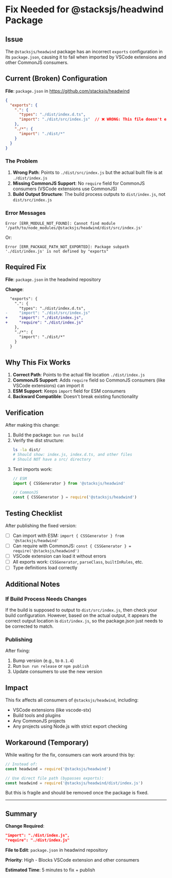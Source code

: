 # Fix Needed for @stacksjs/headwind Package

## Issue

The `@stacksjs/headwind` package has an incorrect `exports` configuration in its `package.json`, causing it to fail when imported by VSCode extensions and other CommonJS consumers.

## Current (Broken) Configuration

**File**: `package.json` in https://github.com/stacksjs/headwind

```json
{
  "exports": {
    ".": {
      "types": "./dist/index.d.ts",
      "import": "./dist/src/index.js"  // ❌ WRONG: This file doesn't exist
    },
    "./*": {
      "import": "./dist/*"
    }
  }
}
```

### The Problem

1. **Wrong Path**: Points to `./dist/src/index.js` but the actual built file is at `./dist/index.js`
2. **Missing CommonJS Support**: No `require` field for CommonJS consumers (VSCode extensions use CommonJS)
3. **Build Output Structure**: The build process outputs to `dist/index.js`, not `dist/src/index.js`

### Error Messages

```
Error [ERR_MODULE_NOT_FOUND]: Cannot find module '/path/to/node_modules/@stacksjs/headwind/dist/src/index.js'
```

Or:

```
Error [ERR_PACKAGE_PATH_NOT_EXPORTED]: Package subpath './dist/index.js' is not defined by "exports"
```

## Required Fix

**File**: `package.json` in the headwind repository

**Change**:
```diff
  "exports": {
    ".": {
      "types": "./dist/index.d.ts",
-     "import": "./dist/src/index.js"
+     "import": "./dist/index.js",
+     "require": "./dist/index.js"
    },
    "./*": {
      "import": "./dist/*"
    }
  }
```

## Why This Fix Works

1. **Correct Path**: Points to the actual file location `./dist/index.js`
2. **CommonJS Support**: Adds `require` field so CommonJS consumers (like VSCode extensions) can import it
3. **ESM Support**: Keeps `import` field for ESM consumers
4. **Backward Compatible**: Doesn't break existing functionality

## Verification

After making this change:

1. Build the package: `bun run build`
2. Verify the dist structure:
   ```bash
   ls -la dist/
   # Should show: index.js, index.d.ts, and other files
   # Should NOT have a src/ directory
   ```
3. Test imports work:
   ```typescript
   // ESM
   import { CSSGenerator } from '@stacksjs/headwind'

   // CommonJS
   const { CSSGenerator } = require('@stacksjs/headwind')
   ```

## Testing Checklist

After publishing the fixed version:

- [ ] Can import with ESM: `import { CSSGenerator } from '@stacksjs/headwind'`
- [ ] Can require with CommonJS: `const { CSSGenerator } = require('@stacksjs/headwind')`
- [ ] VSCode extension can load it without errors
- [ ] All exports work: `CSSGenerator`, `parseClass`, `builtInRules`, etc.
- [ ] Type definitions load correctly

## Additional Notes

### If Build Process Needs Changes

If the build is supposed to output to `dist/src/index.js`, then check your build configuration. However, based on the actual output, it appears the correct output location is `dist/index.js`, so the package.json just needs to be corrected to match.

### Publishing

After fixing:
1. Bump version (e.g., to `0.1.4`)
2. Run `bun run release` or `npm publish`
3. Update consumers to use the new version

## Impact

This fix affects all consumers of `@stacksjs/headwind`, including:
- VSCode extensions (like vscode-stx)
- Build tools and plugins
- Any CommonJS projects
- Any projects using Node.js with strict export checking

## Workaround (Temporary)

While waiting for the fix, consumers can work around this by:

```typescript
// Instead of:
const headwind = require('@stacksjs/headwind')

// Use direct file path (bypasses exports):
const headwind = require('@stacksjs/headwind/dist/index.js')
```

But this is fragile and should be removed once the package is fixed.

---

## Summary

**Change Required**:
```json
"import": "./dist/index.js",
"require": "./dist/index.js"
```

**File to Edit**: `package.json` in headwind repository

**Priority**: High - Blocks VSCode extension and other consumers

**Estimated Time**: 5 minutes to fix + publish
